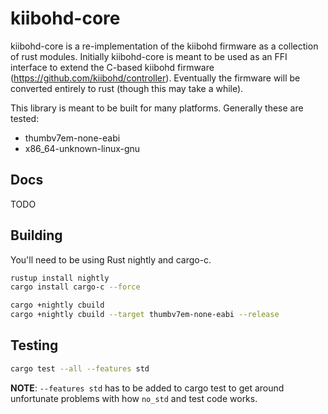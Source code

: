 # kiibohd-core

kiibohd-core is a re-implementation of the kiibohd firmware as a collection of rust modules.
Initially kiibohd-core is meant to be used as an FFI interface to extend the C-based kiibohd firmware (https://github.com/kiibohd/controller).
Eventually the firmware will be converted entirely to rust (though this may take a while).

This library is meant to be built for many platforms.
Generally these are tested:

* thumbv7em-none-eabi
* x86_64-unknown-linux-gnu


## Docs

TODO


## Building

You'll need to be using Rust nightly and cargo-c.

```bash
rustup install nightly
cargo install cargo-c --force

cargo +nightly cbuild
cargo +nightly cbuild --target thumbv7em-none-eabi --release
```


## Testing

```bash
cargo test --all --features std
```

**NOTE**: `--features std` has to be added to cargo test to get around unfortunate problems with how `no_std` and test code works.
